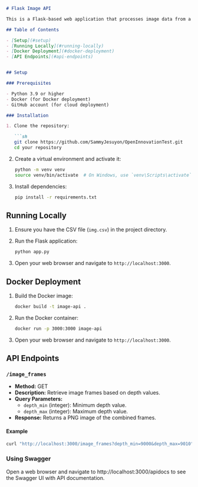 ```markdown
# Flask Image API

This is a Flask-based web application that processes image data from a CSV file, stores it in a SQLite database, and provides an API to request image frames based on depth values.

## Table of Contents

- [Setup](#setup)
- [Running Locally](#running-locally)
- [Docker Deployment](#docker-deployment)
- [API Endpoints](#api-endpoints)


## Setup

### Prerequisites

- Python 3.9 or higher
- Docker (for Docker deployment)
- GitHub account (for cloud deployment)

### Installation

1. Clone the repository:

   ```sh
   git clone https://github.com/SammyJesuyon/OpenInnovationTest.git
   cd your repository
   ```

2. Create a virtual environment and activate it:

   ```sh
   python -m venv venv
   source venv/bin/activate  # On Windows, use `venv\Scripts\activate`
   ```

3. Install dependencies:

   ```sh
   pip install -r requirements.txt
   ```

## Running Locally

1. Ensure you have the CSV file (`img.csv`) in the project directory.

2. Run the Flask application:

   ```sh
   python app.py
   ```

3. Open your web browser and navigate to `http://localhost:3000`.

## Docker Deployment

1. Build the Docker image:

   ```sh
   docker build -t image-api .
   ```

2. Run the Docker container:

   ```sh
   docker run -p 3000:3000 image-api
   ```

3. Open your web browser and navigate to `http://localhost:3000`.


## API Endpoints

### `/image_frames`

- **Method:** GET
- **Description:** Retrieve image frames based on depth values.
- **Query Parameters:**
  - `depth_min` (integer): Minimum depth value.
  - `depth_max` (integer): Maximum depth value.
- **Response:** Returns a PNG image of the combined frames.

#### Example

```sh
curl "http://localhost:3000/image_frames?depth_min=9000&depth_max=9010"
```

### Using Swagger

Open a web browser and navigate to http://localhost:3000/apidocs to see the Swagger UI with API documentation.